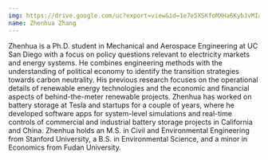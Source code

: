 ```yaml
---
img: https://drive.google.com/uc?export=view&id=1e7e5XSKfoMXHa6KybJvMIaENGKtTvF_1
name: Zhenhua Zhang
---
```



Zhenhua is a Ph.D. student in Mechanical and Aerospace Engineering at UC San Diego with a focus on policy questions relevant to electricity markets and energy systems. He combines engineering methods with the understanding of political economy to identify the transition strategies towards carbon neutrality. His previous research focuses on the operational details of renewable energy technologies and the economic and financial aspects of behind-the-meter renewable projects. Zhenhua has worked on battery storage at Tesla and startups for a couple of years, where he developed software apps for system-level simulations and real-time controls of commercial and industrial battery storage projects in California and China. Zhenhua holds an M.S. in Civil and Environmental Engineering from Stanford University, a B.S. in Environmental Science, and a minor in Economics from Fudan University.





